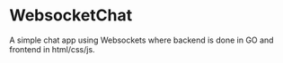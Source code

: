 # WebsocketChat
A simple chat app using Websockets where backend is done in GO and frontend in html/css/js.
